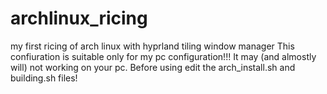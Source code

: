 # archlinux_ricing
my first ricing of arch linux with hyprland tiling window manager
This confiuration is suitable only for my pc configuration!!! It may (and almostly will) not working on your pc. Before using edit the arch_install.sh and building.sh files!
